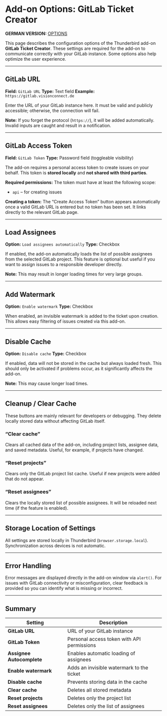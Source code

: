 # Add-on Options: GitLab Ticket Creator

**GERMAN VERSION:** [OPTIONS](./OPTIONS.md)

This page describes the configuration options of the Thunderbird add-on **GitLab Ticket Creator**. These settings are required for the add-on to communicate correctly with your GitLab instance. Some options also help optimize the user experience.

---

## GitLab URL

**Field:** `GitLab URL`
**Type:** Text field
**Example:** `https://gitlab.visionconnect.de`

Enter the URL of your GitLab instance here. It must be valid and publicly accessible; otherwise, the connection will fail.

**Note:**
If you forget the protocol (`https://`), it will be added automatically. Invalid inputs are caught and result in a notification.

---

## GitLab Access Token

**Field:** `GitLab Token`
**Type:** Password field (toggleable visibility)

The add-on requires a personal access token to create issues on your behalf. This token is **stored locally** and **not shared with third parties**.

**Required permissions:**
The token must have at least the following scope:

* `api` – for creating issues

**Creating a token:**
The “Create Access Token” button appears automatically once a valid GitLab URL is entered but no token has been set. It links directly to the relevant GitLab page.

---

## Load Assignees

**Option:** `Load assignees automatically`
**Type:** Checkbox

If enabled, the add-on automatically loads the list of possible assignees from the selected GitLab project. This feature is optional but useful if you want to assign issues to a responsible developer directly.

**Note:**
This may result in longer loading times for very large groups.

---

## Add Watermark

**Option:** `Enable watermark`
**Type:** Checkbox

When enabled, an invisible watermark is added to the ticket upon creation.
This allows easy filtering of issues created via this add-on.

---

## Disable Cache

**Option:** `Disable cache`
**Type:** Checkbox

If enabled, data will not be stored in the cache but always loaded fresh.
This should only be activated if problems occur, as it significantly affects the add-on.

**Note:**
This may cause longer load times.

---

## Cleanup / Clear Cache

These buttons are mainly relevant for developers or debugging. They delete locally stored data without affecting GitLab itself.

### “Clear cache”

Clears all cached data of the add-on, including project lists, assignee data, and saved metadata. Useful, for example, if projects have changed.

### “Reset projects”

Clears only the GitLab project list cache. Useful if new projects were added that do not appear.

### “Reset assignees”

Clears the locally stored list of possible assignees. It will be reloaded next time (if the feature is enabled).

---

## Storage Location of Settings

All settings are stored locally in Thunderbird (`browser.storage.local`). Synchronization across devices is not automatic.

---

## Error Handling

Error messages are displayed directly in the add-on window via `alert()`. For issues with GitLab connectivity or misconfiguration, clear feedback is provided so you can identify what is missing or incorrect.

---

## Summary

| Setting                   | Description                                |
| ------------------------- | ------------------------------------------ |
| **GitLab URL**            | URL of your GitLab instance                |
| **GitLab Token**          | Personal access token with API permissions |
| **Assignee Autocomplete** | Enables automatic loading of assignees     |
| **Enable watermark**      | Adds an invisible watermark to the ticket  |
| **Disable cache**         | Prevents storing data in the cache         |
| **Clear cache**           | Deletes all stored metadata                |
| **Reset projects**        | Deletes only the project list              |
| **Reset assignees**       | Deletes only the list of assignees         |
